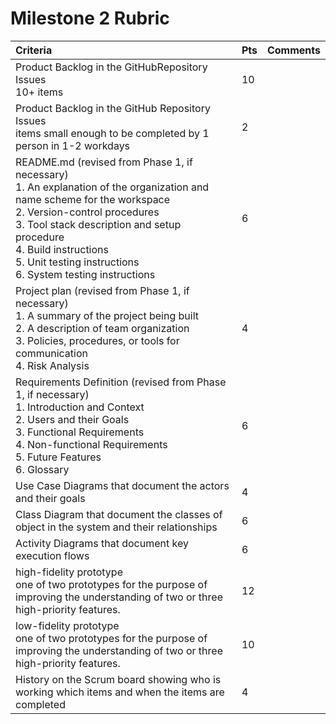 # Milestone 2 Rubric

| Criteria | Pts | Comments|
| :---     | :---| :---    |
|Product Backlog in the GitHubRepository Issues <br> 10+ items| 10 |
|Product Backlog in the GitHub Repository Issues <br> items small enough to be completed by 1 person in 1-2 workdays | 2 | |
|README.md (revised from Phase 1, if necessary) <br>1. An explanation of the organization and name scheme for the workspace <br>2. Version-control procedures<br>3. Tool stack description and setup procedure<br>4. Build instructions<br>5. Unit testing instructions<br>6. System testing instructions | 6 | | 
|Project plan (revised from Phase 1, if necessary)<br>1. A summary of the project being built<br>2. A description of team organization<br>3. Policies, procedures, or tools for communication<br>4. Risk Analysis | 4 | | 
|Requirements Definition (revised from Phase 1, if necessary)<br>1. Introduction and Context<br>2. Users and their Goals<br>3. Functional Requirements<br>4. Non-functional Requirements<br>5. Future Features<br>6. Glossary | 6 | | 
|Use Case Diagrams that document the actors and their goals | 4 | | 
|Class Diagram that document the classes of object in the system and their relationships | 6 | | 
|Activity Diagrams that document key execution flows | 6 | | 
|high-fidelity prototype<br>one of two prototypes for the purpose of improving the understanding of two or three high-priority features. | 12 | | 
|low-fidelity prototype<br>one of two prototypes for the purpose of improving the understanding of two or three high-priority features. | 10 | | 
|History on the Scrum board showing who is working which items and when the items are completed| 4 | | 
